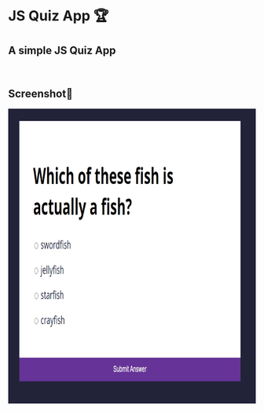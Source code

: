 # JS Quiz App 🏆

## A simple JS Quiz App

<br>

## Screenshot📸
<img src="./screenshot/quiz.gif" width="900" height="600">